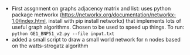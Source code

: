 - First assgnment on graphs adjacency matrix and list: uses python package metworkx (https://networkx.org/documentation/networkx-1.0/index.html, install with pip install networkx) that implements lots of useful graph algorithms. Chosen to be used to speed up things. To run: ```python GE1_BNP51_v2.py --file input.txt```
- added a small script to draw a small world network for n nodes based on the watts-strogatz algorithm
